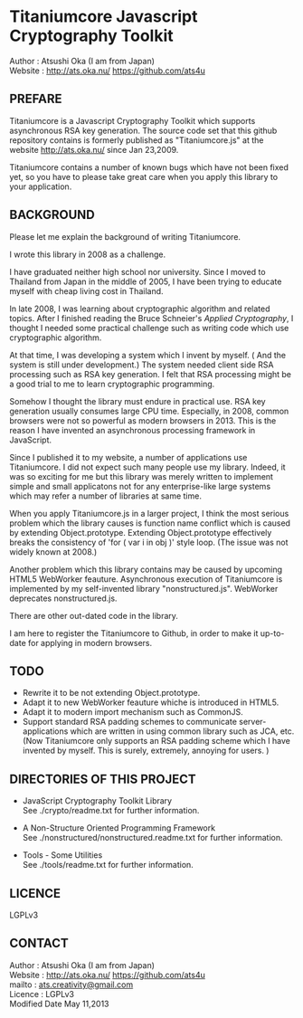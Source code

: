 
Titaniumcore Javascript Cryptography Toolkit
============================================

Author :  Atsushi Oka (I am from Japan)  
Website : http://ats.oka.nu/  https://github.com/ats4u  

PREFARE
-------

Titaniumcore is a Javascript Cryptography Toolkit which supports asynchronous
RSA key generation. The source code set that this github repository contains
is formerly published as "Titaniumcore.js" at the website http://ats.oka.nu/
since Jan 23,2009.

Titaniumcore contains a number of known bugs which have not been fixed yet, so
you have to please take great care when you apply this library to your
application.



BACKGROUND
----------

Please let me explain the background of writing Titaniumcore.

I wrote this library in 2008 as a challenge. 

I have graduated neither high school nor university. Since I moved to Thailand
from Japan in the middle of 2005, I have been trying to educate myself with
cheap living cost in Thailand.

In late 2008, I was learning about cryptographic algorithm and related topics.
After I finished reading the Bruce Schneier's _Applied Cryptography_, I thought
I needed some practical challenge such as writing code which use cryptographic
algorithm.

At that time, I was developing a system which I invent by myself. ( And the
system is still under development.) The system needed client side RSA processing
such as RSA key generation. I felt that RSA processing might be a good trial to
me to learn cryptographic programming.

Somehow I thought the library must endure in practical use. RSA key generation
usually consumes large CPU time. Especially, in 2008, common browsers were not
so powerful as modern browsers in 2013. This is the reason I have invented an
asynchronous processing framework in JavaScript.

Since I published it to my website, a number of applications use Titaniumcore.
I did not expect such many people use my library. Indeed, it was so exciting
for me but this library was merely written to implement simple and small
applicatons not for any enterprise-like large systems which may refer a number
of libraries at same time.

When you apply Titaniumcore.js in a larger project, I think the most serious
problem which the library causes is function name conflict which is caused by
extending Object.prototype. Extending Object.prototype effectively breaks the
consistency of 'for ( var i in obj )' style loop. (The issue was not widely
known at 2008.)

Another problem which this library contains may be caused by upcoming HTML5
WebWorker feauture. Asynchronous execution of Titaniumcore is implemented by my
self-invented library "nonstructured.js". WebWorker deprecates
nonstructured.js.

There are other out-dated code in the library.

I am here to register the Titaniumcore to Github, in order to make it up-to-date
for applying in modern browsers.



TODO
----
- Rewrite it to be not extending Object.prototype.
- Adapt it to new WebWorker feauture whiche is introduced in HTML5.
- Adapt it to modern import mechanism such as CommonJS.
- Support standard RSA padding schemes to communicate server-applications which
  are written in using common library such as JCA, etc.  (Now Titaniumcore only
  supports an RSA padding scheme which I have invented by myself. This is
  surely, extremely, annoying for users. )



DIRECTORIES OF THIS PROJECT
---------------------------

- JavaScript Cryptography Toolkit Library   
  See ./crypto/readme.txt for further information.

- A Non-Structure Oriented Programming Framework   
  See  ./nonstructured/nonstructured.readme.txt for further information.


- Tools - Some Utilities   
  See ./tools/readme.txt for further information.



LICENCE
-------
LGPLv3  

  
CONTACT
--------
Author :  Atsushi Oka (I am from Japan)  
Website : http://ats.oka.nu/  https://github.com/ats4u  
mailto : ats.creativity@gmail.com  
Licence : LGPLv3  
Modified Date May 11,2013  



